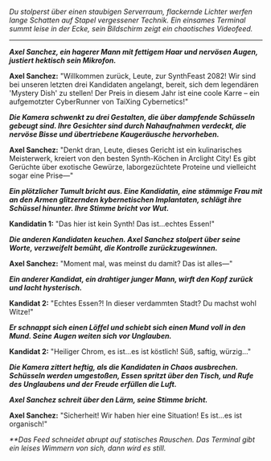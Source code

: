 _Du stolperst über einen staubigen Serverraum, flackernde Lichter werfen lange Schatten auf Stapel vergessener Technik. Ein einsames Terminal summt leise in der Ecke, sein Bildschirm zeigt ein chaotisches Videofeed._

---

**_Axel Sanchez, ein hagerer Mann mit fettigem Haar und nervösen Augen, justiert hektisch sein Mikrofon._**

**Axel Sanchez:** "Willkommen zurück, Leute, zur SynthFeast 2082! Wir sind bei unseren letzten drei Kandidaten angelangt, bereit, sich dem legendären 'Mystery Dish' zu stellen! Der Preis in diesem Jahr ist eine coole Karre – ein aufgemotzter CyberRunner von TaiXing Cybernetics!"

**_Die Kamera schwenkt zu drei Gestalten, die über dampfende Schüsseln gebeugt sind. Ihre Gesichter sind durch Nahaufnahmen verdeckt, die nervöse Bisse und übertriebene Kaugeräusche hervorheben._**

**Axel Sanchez:** "Denkt dran, Leute, dieses Gericht ist ein kulinarisches Meisterwerk, kreiert von den besten Synth-Köchen in Arclight City! Es gibt Gerüchte über exotische Gewürze, laborgezüchtete Proteine und vielleicht sogar eine Prise—"

**_Ein plötzlicher Tumult bricht aus. Eine Kandidatin, eine stämmige Frau mit an den Armen glitzernden kybernetischen Implantaten, schlägt ihre Schüssel hinunter. Ihre Stimme bricht vor Wut._**

**Kandidatin 1:** "Das hier ist kein Synth! Das ist…echtes Essen!"

**_Die anderen Kandidaten keuchen. Axel Sanchez stolpert über seine Worte, verzweifelt bemüht, die Kontrolle zurückzugewinnen._**

**Axel Sanchez:** "Moment mal, was meinst du damit? Das ist alles—"

**_Ein anderer Kandidat, ein drahtiger junger Mann, wirft den Kopf zurück und lacht hysterisch._**

**Kandidat 2:** "Echtes Essen?! In dieser verdammten Stadt? Du machst wohl Witze!"

**_Er schnappt sich einen Löffel und schiebt sich einen Mund voll in den Mund. Seine Augen weiten sich vor Unglauben._**

**Kandidat 2:** "Heiliger Chrom, es ist…es ist köstlich! Süß, saftig, würzig…"

**_Die Kamera zittert heftig, als die Kandidaten in Chaos ausbrechen. Schüsseln werden umgestoßen, Essen spritzt über den Tisch, und Rufe des Unglaubens und der Freude erfüllen die Luft._**

**_Axel Sanchez schreit über den Lärm, seine Stimme bricht._**

**Axel Sanchez:** "Sicherheit! Wir haben hier eine Situation! Es ist…es ist organisch!"

_\*\*Das Feed schneidet abrupt auf statisches Rauschen. Das Terminal gibt ein leises Wimmern von sich, dann wird es still._
